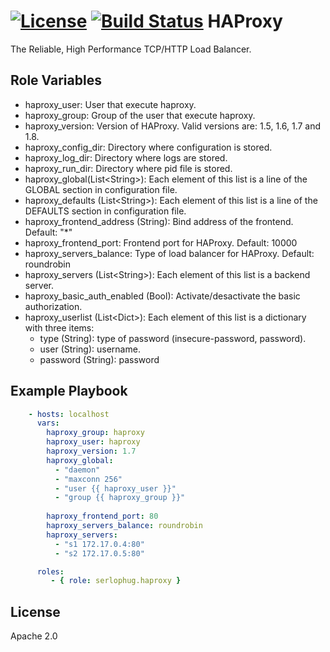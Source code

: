 [![License](https://img.shields.io/badge/license-Apache%202-blue.svg)](https://www.apache.org/licenses/LICENSE-2.0)
[![Build Status](https://travis-ci.org/grycap/ansible-role-haproxy.svg?branch=master)](https://travis-ci.org/grycap/ansible-role-haproxy)
HAProxy
=========

The Reliable, High Performance TCP/HTTP Load Balancer. 


Role Variables
--------------
- haproxy_user: User that execute haproxy.
- haproxy_group: Group of the user that execute haproxy.
- haproxy_version: Version of HAProxy. Valid versions are: 1.5, 1.6, 1.7 and 1.8.
- haproxy_config_dir: Directory where configuration is stored.
- haproxy_log_dir: Directory where logs are stored.
- haproxy_run_dir: Directory where pid file is stored.
- haproxy_global(List\<String\>): Each element of this list is a line of the GLOBAL section in configuration file. 
- haproxy_defaults (List\<String\>): Each element of this list is a line of the DEFAULTS section in configuration file. 
- haproxy_frontend_address (String): Bind address of the frontend. Default: "*"
- haproxy_frontend_port: Frontend port for HAProxy. Default: 10000
- haproxy_servers_balance: Type of load balancer for HAProxy. Default: roundrobin
- haproxy_servers (List\<String\>): Each element of this list is a backend server.
- haproxy_basic_auth_enabled (Bool): Activate/desactivate the basic authorization.
- haproxy_userlist (List\<Dict\>): Each element of this list is a dictionary with three items:
  - type (String): type of password (insecure-password, password).
  - user (String): username.
  - password (String): password

Example Playbook
----------------
``` yaml
    - hosts: localhost
      vars: 
        haproxy_group: haproxy
        haproxy_user: haproxy
        haproxy_version: 1.7
        haproxy_global:
          - "daemon"
          - "maxconn 256"
          - "user {{ haproxy_user }}"
          - "group {{ haproxy_group }}"
        
        haproxy_frontend_port: 80
        haproxy_servers_balance: roundrobin
        haproxy_servers: 
          - "s1 172.17.0.4:80"
          - "s2 172.17.0.5:80"

      roles:
         - { role: serlophug.haproxy }
```

License
-------

Apache 2.0

